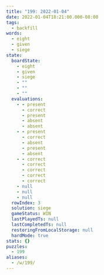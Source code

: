 ```yaml
---
title: "199: 2022-01-04"
date: 2022-01-04T18:21:00.000-08:00
tags:
  - backfill
words:
  - eight
  - given
  - siege
state:
  boardState:
    - eight
    - given
    - siege
    - ""
    - ""
    - ""
  evaluations:
    - - present
      - correct
      - present
      - absent
      - absent
    - - present
      - correct
      - absent
      - present
      - absent
    - - correct
      - correct
      - correct
      - correct
      - correct
    - null
    - null
    - null
  rowIndex: 3
  solution: siege
  gameStatus: WIN
  lastPlayedTs: null
  lastCompletedTs: null
  restoringFromLocalStorage: null
  hardMode: true
stats: {}
puzzles:
  - 199
aliases:
  - /w/199/
---
```

<!-- more -->
